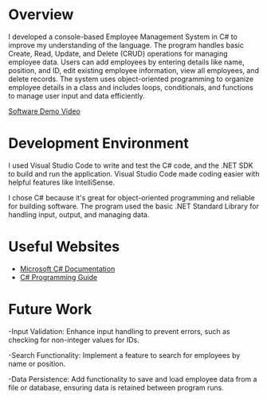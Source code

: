 # Overview

I developed a console-based Employee Management System in C# to improve my understanding of the language. The program handles basic Create, Read, Update, and Delete (CRUD) operations for managing employee data. Users can add employees by entering details like name, position, and ID, edit existing employee information, view all employees, and delete records. The system uses object-oriented programming to organize employee details in a class and includes loops, conditionals, and functions to manage user input and data efficiently.

[Software Demo Video](https://vimeo.com/1020338619?share=copy)

# Development Environment

I used Visual Studio Code to write and test the C# code, and the .NET SDK to build and run the application. Visual Studio Code made coding easier with helpful features like IntelliSense.

I chose C# because it's great for object-oriented programming and reliable for building software. The program used the basic .NET Standard Library for handling input, output, and managing data.

# Useful Websites

- [Microsoft C# Documentation](https://learn.microsoft.com/en-us/dotnet/csharp/)
- [C# Programming Guide](https://learn.microsoft.com/en-us/dotnet/csharp/programming-guide/concepts/)

# Future Work

-Input Validation: Enhance input handling to prevent errors, such as checking for non-integer values for IDs.

-Search Functionality: Implement a feature to search for employees by name or position.

-Data Persistence: Add functionality to save and load employee data from a file or database, ensuring data is retained between program runs.